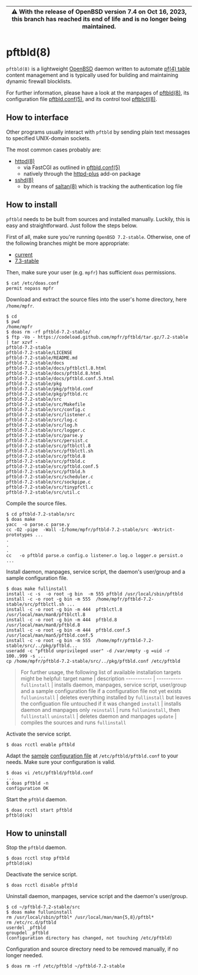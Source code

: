 | :warning: With the release of OpenBSD version 7.4 on Oct 16, 2023, this branch has reached its end of life and is no longer being maintained.
| --- |

# pftbld(8)

`pftbld(8)` is a lightweight [OpenBSD](https://www.openbsd.org) daemon written to automate [pf(4) table](http://man.openbsd.org/pf.conf#TABLES) content management and is typically used for building and maintaining dynamic firewall blocklists.

For further information, please have a look at the manpages of [pftbld(8)](https://mpfr.net/man/pftbld/7.2-stable/pftbld.8.html), its configuration file [pftbld.conf(5)](https://mpfr.net/man/pftbld/7.2-stable/pftbld.conf.5.html), and its control tool [pftblctl(8)](https://mpfr.net/man/pftbld/7.2-stable/pftblctl.8.html).

## How to interface

Other programs usually interact with `pftbld` by sending plain text messages to specified UNIX-domain sockets.

The most common cases probably are:
* [httpd(8)](http://man.openbsd.org/httpd)
	* via FastCGI as outlined in [pftbld.conf(5)](https://mpfr.net/man/pftbld/7.2-stable/pftbld.conf.5.html#EXAMPLES)
	* natively through the [httpd-plus](https://github.com/mpfr/httpd-plus#notify-on-block) add-on package
* [sshd(8)](http://man.openbsd.org/sshd)
	* by means of [saltan(8)](https://github.com/mpfr/saltan) which is tracking the authentication log file

## How to install

`pftbld` needs to be built from sources and installed manually. Luckily, this is easy and straightforward. Just follow the steps below.

First of all, make sure you're running `OpenBSD 7.2-stable`. Otherwise, one of the following branches might be more appropriate:
* [current](https://github.com/mpfr/pftbld)
* [7.3-stable](https://github.com/mpfr/pftbld/tree/7.3-stable)

Then, make sure your user (e.g. `mpfr`) has sufficient `doas` permissions.

```
$ cat /etc/doas.conf
permit nopass mpfr
```

Download and extract the source files into the user's home directory, here `/home/mpfr`.

```
$ cd
$ pwd
/home/mpfr
$ doas rm -rf pftbld-7.2-stable/
$ ftp -Vo - https://codeload.github.com/mpfr/pftbld/tar.gz/7.2-stable | tar xzvf -
pftbld-7.2-stable
pftbld-7.2-stable/LICENSE
pftbld-7.2-stable/README.md
pftbld-7.2-stable/docs
pftbld-7.2-stable/docs/pftblctl.8.html
pftbld-7.2-stable/docs/pftbld.8.html
pftbld-7.2-stable/docs/pftbld.conf.5.html
pftbld-7.2-stable/pkg
pftbld-7.2-stable/pkg/pftbld.conf
pftbld-7.2-stable/pkg/pftbld.rc
pftbld-7.2-stable/src
pftbld-7.2-stable/src/Makefile
pftbld-7.2-stable/src/config.c
pftbld-7.2-stable/src/listener.c
pftbld-7.2-stable/src/log.c
pftbld-7.2-stable/src/log.h
pftbld-7.2-stable/src/logger.c
pftbld-7.2-stable/src/parse.y
pftbld-7.2-stable/src/persist.c
pftbld-7.2-stable/src/pftblctl.8
pftbld-7.2-stable/src/pftblctl.sh
pftbld-7.2-stable/src/pftbld.8
pftbld-7.2-stable/src/pftbld.c
pftbld-7.2-stable/src/pftbld.conf.5
pftbld-7.2-stable/src/pftbld.h
pftbld-7.2-stable/src/scheduler.c
pftbld-7.2-stable/src/sockpipe.c
pftbld-7.2-stable/src/tinypfctl.c
pftbld-7.2-stable/src/util.c
```

Compile the source files.

```
$ cd pftbld-7.2-stable/src
$ doas make
yacc  -o parse.c parse.y
cc -O2 -pipe  -Wall -I/home/mpfr/pftbld-7.2-stable/src -Wstrict-prototypes ...
.
.
.
cc   -o pftbld parse.o config.o listener.o log.o logger.o persist.o ...
```

Install daemon, manpages, service script, the daemon's user/group and a sample configuration file.

```
$ doas make fullinstall
install -c -s  -o root -g bin  -m 555 pftbld /usr/local/sbin/pftbld
install -c -o root -g bin -m 555  /home/mpfr/pftbld-7.2-stable/src/pftblctl.sh ...
install -c -o root -g bin -m 444  pftblctl.8 /usr/local/man/man8/pftblctl.8
install -c -o root -g bin -m 444  pftbld.8 /usr/local/man/man8/pftbld.8
install -c -o root -g bin -m 444  pftbld.conf.5 /usr/local/man/man5/pftbld.conf.5
install -c -o root -g bin -m 555  /home/mpfr/pftbld-7.2-stable/src/../pkg/pftbld...
useradd -c "pftbld unprivileged user" -d /var/empty -g =uid -r 100..999 -s ...
cp /home/mpfr/pftbld-7.2-stable/src/../pkg/pftbld.conf /etc/pftbld
```

> For further usage, the following list of available installation targets might be helpful:
> target name | description
> ----------- | -----------
> `fullinstall` | installs daemon, manpages, service script, user/group and a sample configuration file if a configuration file not yet exists
> `fulluninstall` | deletes everything installed by `fullinstall` but leaves the configuation file untouched if it was changed
> `install` | installs daemon and manpages only
> `reinstall` | runs `fulluninstall`, then `fullinstall`
> `uninstall` | deletes daemon and manpages
> `update` | compiles the sources and runs `fullinstall`

Activate the service script.

```
$ doas rcctl enable pftbld
```

Adapt the [sample](pkg/pftbld.conf) [configuration file](https://mpfr.net/man/pftbld/7.2-stable/pftbld.conf.5.html) at `/etc/pftbld/pftbld.conf` to your needs. Make sure your configuration is valid.

```
$ doas vi /etc/pftbld/pftbld.conf
...
$ doas pftbld -n
configuration OK
```

Start the `pftbld` daemon.

```
$ doas rcctl start pftbld
pftbld(ok)
```

## How to uninstall

Stop the `pftbld` daemon.

```
$ doas rcctl stop pftbld
pftbld(ok)
```

Deactivate the service script.

```
$ doas rcctl disable pftbld
```

Uninstall daemon, manpages, service script and the daemon's user/group.

```
$ cd ~/pftbld-7.2-stable/src
$ doas make fulluninstall
rm /usr/local/sbin/pftbl* /usr/local/man/man{5,8}/pftbl*
rm /etc/rc.d/pftbld
userdel _pftbld
groupdel _pftbld
(configuration directory has changed, not touching /etc/pftbld)
```

Configuration and source directory need to be removed manually, if no longer needed.

```
$ doas rm -rf /etc/pftbld ~/pftbld-7.2-stable
```
